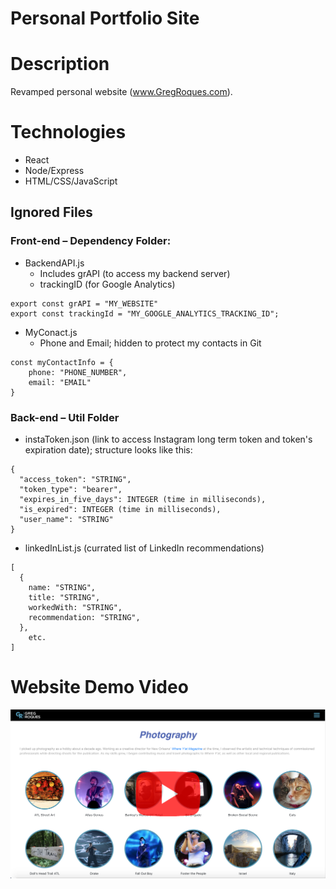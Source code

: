 # Personal Portfolio Site

# Description
Revamped personal website (www.GregRoques.com).

# Technologies
- React
- Node/Express
- HTML/CSS/JavaScript

## Ignored Files
### Front-end – Dependency Folder:
- BackendAPI.js
    - Includes grAPI (to access my backend server)
    - trackingID (for Google Analytics)
```
export const grAPI = "MY_WEBSITE"
export const trackingId = "MY_GOOGLE_ANALYTICS_TRACKING_ID";
```

- MyConact.js
    - Phone and Email; hidden to protect my contacts in Git
```
const myContactInfo = {
    phone: "PHONE_NUMBER",
    email: "EMAIL"
}
```

### Back-end – Util Folder
- instaToken.json (link to access Instagram long term token and token's expiration date); structure looks like this:
```
{
  "access_token": "STRING",
  "token_type": "bearer",
  "expires_in_five_days": INTEGER (time in milliseconds),
  "is_expired": INTEGER (time in milliseconds),
  "user_name": "STRING"
}
```

- linkedInList.js (currated list of LinkedIn recommendations)
```
[
  {
    name: "STRING",
    title: "STRING",
    workedWith: "STRING",
    recommendation: "STRING",
  },
    etc.
]  
```

# Website Demo Video

[![demo video](./frontend/public/ReadMeImages/readMe_main2.png)](https://youtu.be/mXTeQFUmI1E)